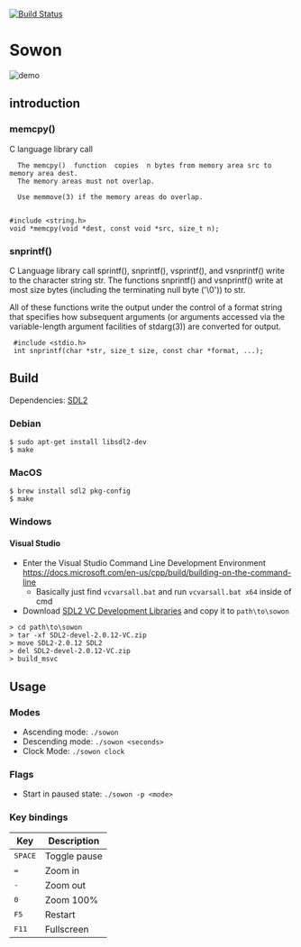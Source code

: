[![Build Status](https://github.com/tsoding/sowon/workflows/CI/badge.svg)](https://github.com/tsoding/sowon/actions)

# Sowon

![demo](./demo.gif)

## introduction
### memcpy()
C language library call  


      The memcpy()  function  copies  n bytes from memory area src to memory area dest.
      The memory areas must not overlap.

      Use memmove(3) if the memory areas do overlap.


    #include <string.h>
    void *memcpy(void *dest, const void *src, size_t n);


### snprintf()
C Language library call 
sprintf(), snprintf(), vsprintf(), and vsnprintf() write to the character string str. 
The functions snprintf() and vsnprintf() write at most size bytes (including the terminating null byte ('\0')) to str.  

All  of  these  functions write the output under the control of a format string that specifies how subsequent arguments (or
arguments accessed via the variable-length argument facilities of stdarg(3)) are converted for output.

     #include <stdio.h> 
     int snprintf(char *str, size_t size, const char *format, ...);

## Build

Dependencies: [SDL2](https://www.libsdl.org/download-2.0.php)

### Debian
```console
$ sudo apt-get install libsdl2-dev
$ make
```

### MacOS

```console
$ brew install sdl2 pkg-config
$ make
```

### Windows

#### Visual Studio

- Enter the Visual Studio Command Line Development Environment https://docs.microsoft.com/en-us/cpp/build/building-on-the-command-line
  - Basically just find `vcvarsall.bat` and run `vcvarsall.bat x64` inside of cmd
- Download [SDL2 VC Development Libraries](https://libsdl.org/release/SDL2-devel-2.0.12-VC.zip) and copy it to `path\to\sowon`

```console
> cd path\to\sowon
> tar -xf SDL2-devel-2.0.12-VC.zip
> move SDL2-2.0.12 SDL2
> del SDL2-devel-2.0.12-VC.zip
> build_msvc
```

## Usage

### Modes

- Ascending mode: `./sowon`
- Descending mode: `./sowon <seconds>`
- Clock Mode: `./sowon clock`

### Flags

- Start in paused state: `./sowon -p <mode>`

### Key bindings

| Key | Description |
| --- | --- |
| <kbd>SPACE</kbd> | Toggle pause |
| <kbd>=</kbd> | Zoom in |
| <kbd>-</kbd> | Zoom out |
| <kbd>0</kbd> | Zoom 100% |
| <kbd>F5</kbd> | Restart |
| <kbd>F11</kbd> | Fullscreen |
